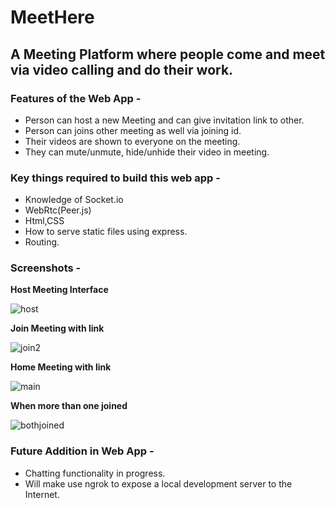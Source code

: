# MeetHere
## A Meeting Platform where people come and meet via video calling and do their work.

### Features of the Web App -
- Person can host a new Meeting and can give invitation link to other.
- Person can joins other meeting as well via joining id.
- Their videos are shown to everyone on the meeting.
- They can mute/unmute, hide/unhide their video in meeting.

### Key things required to build this web app -
- Knowledge of Socket.io
- WebRtc(Peer.js)
- Html,CSS
- How to serve static files using express.
- Routing.

### Screenshots -
**Host Meeting Interface**

![host](https://github.com/yashB-2002/MeetHere/assets/86493014/d1444dd1-8c96-49b7-bd86-fe316cda51d9)

**Join Meeting with link**

![join2](https://github.com/yashB-2002/MeetHere/assets/86493014/43104ff2-1337-4e90-ae64-66b35726e8ba)

**Home Meeting with link**

![main](https://github.com/yashB-2002/MeetHere/assets/86493014/7fe3368a-9914-4197-91ee-8f475474962f)

**When more than one joined**

![bothjoined](https://github.com/yashB-2002/MeetHere/assets/86493014/e0bcbcc9-2c10-455c-aa2e-389c98149f4a)


### Future Addition in Web App -
- Chatting functionality in progress.
- Will make use ngrok to expose a local development server to the Internet. 




